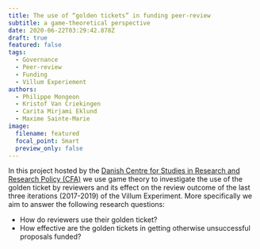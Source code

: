 ```yaml
---
title: The use of “golden tickets” in funding peer-review
subtitle: a game-theoretical perspective
date: 2020-06-22T03:29:42.878Z
draft: true
featured: false
tags:
  - Governance
  - Peer-review
  - Funding
  - Villum Experiement
authors:
  - Philippe Mongeon
  - Kristof Van Criekingen 
  - Carita Mirjami Eklund
  - Maxime Sainte-Marie
image:
  filename: featured
  focal_point: Smart
  preview_only: false
---
```


In this project hosted by the [Danish Centre for Studies in Research and Research Policy (CFA)](https://ps.au.dk/en/research/research-centres/the-danish-centre-for-studies-in-research-and-research-policy/) we use game theory to investigate the use of the golden ticket by reviewers and its effect on the review outcome of the last three iterations (2017-2019) of the Villum Experiment. More specifically we aim to answer the following research questions:
- How do reviewers use their golden ticket?
- How effective are the golden tickets in getting otherwise unsuccessful proposals funded?